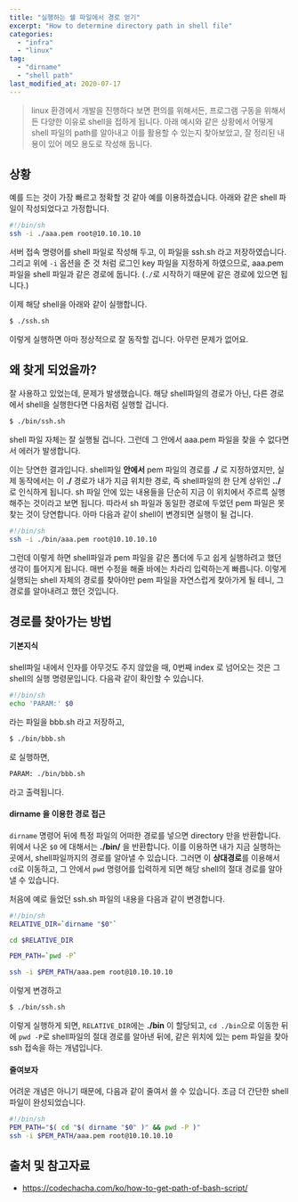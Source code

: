 ```yaml
---
title: "실행하는 쉘 파일에서 경로 얻기"
excerpt: "How to determine directory path in shell file"
categories:
  - "infra"
  - "linux"
tag:
  - "dirname"
  - "shell path"
last_modified_at: 2020-07-17
---
```


> linux 환경에서 개발을 진행하다 보면 편의를 위해서든, 프로그램 구동을 위해서든 다양한 이유로 shell을 접하게 됩니다. 아래 예시와 같은 상황에서 어떻게 shell 파일의 path를 알아내고 이를 활용할 수 있는지 찾아보았고, 잘 정리된 내용이 있어 메모 용도로 작성해 둡니다. 

## 상황

예를 드는 것이 가장 빠르고 정확할 것 같아 예를 이용하겠습니다. 아래와 같은 shell 파일이 작성되었다고 가정합니다.

```sh
#!/bin/sh
ssh -i ./aaa.pem root@10.10.10.10
```

서버 접속 명령어를 shell 파일로 작성해 두고, 이 파일을 ssh.sh 라고 저장하였습니다. 그리고 위에 `-i` 옵션을 준 것 처럼 로그인 key 파일을 지정하게 하였으므로, aaa.pem 파일을 shell 파일과 같은 경로에 둡니다. (`./`로 시작하기 때문에 같은 경로에 있으면 됩니다.)

이제 해당 shell을 아래와 같이 실행합니다. 

```sh
$ ./ssh.sh
```

이렇게 실행하면 아마 정상적으로 잘 동작할 겁니다. 아무런 문제가 없어요.

## 왜 찾게 되었을까?

잘 사용하고 있었는데, 문제가 발생했습니다. 해당 shell파일의 경로가 아닌, 다른 경로에서 shell을 실행한다면 다음처럼 실행할 겁니다.

```sh
$ ./bin/ssh.sh
```

shell 파일 자체는 잘 실행될 겁니다. 그런데 그 안에서 aaa.pem 파일을 찾을 수 없다면서 에러가 발생합니다. 

이는 당연한 결과입니다. shell파일 **안에서** pem 파일의 경로를 **./** 로 지정하였지만, 실제 동작에서는 이 **./** 경로가 내가 지금 위치한 경로, 즉 shell파일의 한 단계 상위인 **../** 로 인식하게 됩니다. sh 파일 안에 있는 내용들을 단순히 지금 이 위치에서 주르륵 실행해주는 것이라고 보면 됩니다. 따라서 sh 파일과 동일한 경로에 두었던 pem 파일은 못찾는 것이 당연합니다. 아마 다음과 같이 shell이 변경되면 실행이 될 겁니다. 

```sh
#!/bin/sh
ssh -i ./bin/aaa.pem root@10.10.10.10
```

그런데 이렇게 하면 shell파일과 pem 파일을 같은 폴더에 두고 쉽게 실행하려고 했던 생각이 틀어지게 됩니다. 매번 수정을 해줄 바에는 차라리 입력하는게 빠릅니다. 이렇게 실행되는 shell 자체의 경로를 찾아야만 pem 파일을 자연스럽게 찾아가게 될 테니, 그 경로를 알아내려고 했던 것입니다. 

## 경로를 찾아가는 방법

#### 기본지식

shell파일 내에서 인자를 아무것도 주지 않았을 때, 0번째 index 로 넘어오는 것은 그 shell의 실행 명령문입니다. 다음곽 같이 확인할 수 있습니다. 

```sh
#!/bin/sh
echo 'PARAM:' $0
```

라는 파일을 bbb.sh 라고 저장하고, 

```sh
$ ./bin/bbb.sh
```

로 실행하면,

```sh
PARAM: ./bin/bbb.sh
```

라고 출력됩니다. 

#### dirname 을 이용한 경로 접근

`dirname` 명령어 뒤에 특정 파일의 어떠한 경로를 넣으면 directory 만을 반환합니다. 위에서 나온 `$0` 에 대해서는 **./bin/** 을 반환합니다. 이를 이용하면 내가 지금 실행하는 곳에서, shell파일까지의 경로를 알아낼 수 있습니다. 그러면 이 **상대경로**를 이용해서 `cd`로 이동하고, 그 안에서 `pwd` 명령어를 입력하게 되면 해당 shell의 절대 경로를 알아낼 수 있습니다. 

처음에 예로 들었던 ssh.sh 파일의 내용을 다음과 같이 변경합니다. 

```sh
#!/bin/sh
RELATIVE_DIR=`dirname "$0"`

cd $RELATIVE_DIR

PEM_PATH=`pwd -P`

ssh -i $PEM_PATH/aaa.pem root@10.10.10.10
```

이렇게 변경하고 

```sh
$ ./bin/ssh.sh
```

이렇게 실행하게 되면, `RELATIVE_DIR`에는 **./bin** 이 할당되고, `cd ./bin`으로 이동한 뒤에 `pwd -P`로 shell파일의 절대 경로를 알아낸 뒤에, 같은 위치에 있는 pem 파일을 찾아 ssh 접속을 하는 개념입니다.


#### 줄여보자

어려운 개념은 아니기 때문에, 다음과 같이 줄여서 쓸 수 있습니다. 조금 더 간단한 shell파일이 완성되었습니다. 

```sh
#!/bin/sh
PEM_PATH="$( cd "$( dirname "$0" )" && pwd -P )"
ssh -i $PEM_PATH/aaa.pem root@10.10.10.10
```


## 출처 및 참고자료

- <https://codechacha.com/ko/how-to-get-path-of-bash-script/>